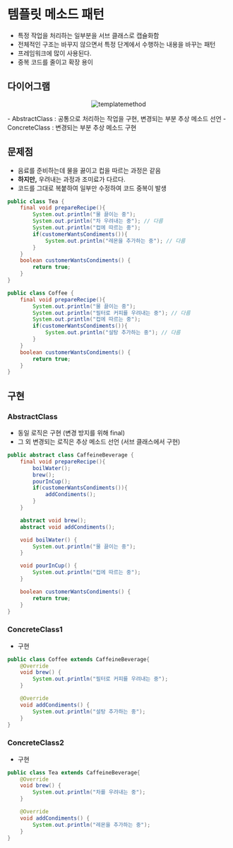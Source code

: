 # 템플릿 메소드 패턴

- 특정 작업을 처리하는 일부분을 서브 클래스로 캡슐화함
- 전체적인 구조는 바꾸지 않으면서 특정 단계에서 수행하는 내용을 바꾸는 패턴
- 프레임워크에 많이 사용된다.
- 중복 코드를 줄이고 확장 용이

## 다이어그램

<div align="center">

![templatemethod](https://user-images.githubusercontent.com/50051656/150974858-65f764cd-6504-4397-a37c-caf1ad90d665.png)

</div>
- AbstractClass : 공통으로 처리하는 작업을 구현, 변경되는 부분 추상 메소드 선언
- ConcreteClass : 변경되는 부분 추상 메소드 구현

## 문제점

- 음료를 준비하는데 물을 끓이고 컵을 따르는 과정은 같음
- **하지만,** 우려내는 과정과 조미료가 다르다.
- 코드를 그대로 복붙하여 일부만 수정하여 코드 중복이 발생

```java
public class Tea {
    final void prepareRecipe(){
        System.out.println("물 끓이는 중");
        System.out.println("차 우려내는 중"); // 다름
        System.out.println("컵에 따르는 중");
        if(customerWantsCondiments()){
            System.out.println("레몬을 추가하는 중"); // 다름
        }
    }
    boolean customerWantsCondiments() {
        return true;
    }
}

public class Coffee {
    final void prepareRecipe(){
        System.out.println("물 끓이는 중");
        System.out.println("필터로 커피를 우려내는 중"); // 다름
        System.out.println("컵에 따르는 중");
        if(customerWantsCondiments()){
            System.out.println("설탕 추가하는 중"); // 다름
        }
    }
    boolean customerWantsCondiments() {
        return true;
    }
}
```

## 구현

### AbstractClass

- 동일 로직은 구현 (변경 방지를 위해 final)
- 그 외 변경되는 로직은 추상 메소드 선언 (서브 클래스에서 구현)

```java
public abstract class CaffeineBeverage {
    final void prepareRecipe(){
        boilWater();
        brew();
        pourInCup();
        if(customerWantsCondiments()){
            addCondiments();
        }
    }

    abstract void brew();
    abstract void addCondiments();

    void boilWater() {
        System.out.println("물 끓이는 중");
    }

    void pourInCup() {
        System.out.println("컵에 따르는 중");
    }

    boolean customerWantsCondiments() {
        return true;
    }
}
```

### ConcreteClass1

- 구현

```java
public class Coffee extends CaffeineBeverage{
    @Override
    void brew() {
        System.out.println("필터로 커피를 우려내는 중");
    }

    @Override
    void addCondiments() {
        System.out.println("설탕 추가하는 중");
    }
}
```

### ConcreteClass2

- 구현

```java
public class Tea extends CaffeineBeverage{
    @Override
    void brew() {
        System.out.println("차를 우려내는 중");
    }

    @Override
    void addCondiments() {
        System.out.println("레몬을 추가하는 중");
    }
}
```